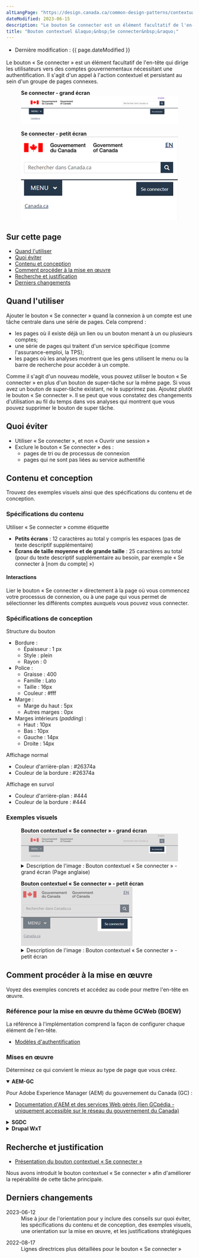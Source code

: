```yaml
---
altLangPage: "https://design.canada.ca/common-design-patterns/contextual-signin.html"
dateModified: 2023-06-15
description: "Le bouton Se connecter est un élément facultatif de l'en-tête qui dirige les utilisateurs vers des comptes gouvernementaux nécessitant une authentification."
title: "Bouton contextuel &laquo;&nbsp;Se connecter&nbsp;&raquo;"
---
```

<div class="row">
	<div class="col-md-12 pull-left">
		<ul class="list-inline small mrgn-bttm-sm" style="line-height:1.65em" id="list-inline-desktop-only">
			<li class="mrgn-rght-lg"> Dernière modification&nbsp;: {{ page.dateModified }}</li>
		</ul>
	</div>
</div>

<p>Le bouton &laquo;&nbsp;Se connecter&nbsp;&raquo; est un élément facultatif de l'en-tête qui dirige les utilisateurs vers des comptes gouvernementaux nécessitant une authentification. Il s'agit d'un appel à l'action contextuel et persistant au sein d'un groupe de pages connexes.</p>
<div class="pattern-demo">
	<figure class="mrgn-bttm-lg">
		<figcaption><b>Se connecter - grand écran</b></figcaption>
		<img src="../../images/signin-button-fr.png" class="img-responsive brdr" alt="Se connecter - grand écran">
	</figure>
	<figure class="mrgn-bttm-lg">
		<figcaption><b>Se connecter - petit écran</b></figcaption>
		<img src="../../images/signin-button-mobile-fr.png" class="img-responsive brdr" alt="Se connecter - petit écran">
	</figure>
</div>

<h2>Sur cette page</h2>
<ul>
	<li><a href="#a1">Quand l'utiliser</a></li>
	<li><a href="#a2">Quoi éviter</a></li>
	<li><a href="#a7">Contenu et conception</a></li>
	<li><a href="#a3">Comment procéder à la mise en œuvre</a></li>
	<li><a href="#a4">Recherche et justification</a></li>
	<li><a href="#a4">Derniers changements</a></li>
</ul>

<h2 id="a1">Quand l'utiliser</h2>
<p>Ajouter le bouton &laquo;&nbsp;Se connecter&nbsp;&raquo; quand la connexion à un compte est une tâche centrale dans une série de pages. Cela comprend&nbsp;:</p>
<ul>
	<li>les pages où il existe déjà un lien ou un bouton menant à un ou plusieurs comptes;</li>
	<li>une série de pages qui traitent d'un service spécifique (comme l'assurance-emploi, la TPS);</li>
	<li>les pages où les analyses montrent que les gens utilisent le menu ou la barre de recherche pour accéder à un compte.</li>
</ul>
<p>Comme il s'agit d'un nouveau modèle, vous pouvez utiliser le bouton &laquo;&nbsp;Se connecter&nbsp;&raquo; en plus d'un bouton de super-tâche sur la même page. Si vous avez un bouton de super-tâche existant, ne le supprimez pas. Ajoutez plutôt le bouton &laquo;&nbsp;Se connecter&nbsp;&raquo;.  Il se peut que vous constatez des changements d'utilisation au fil du temps dans vos analyses qui montrent que vous pouvez supprimer le bouton de super tâche.</p>

<h2 id="a2">Quoi éviter</h2>
<ul>
	<li>Utiliser &laquo;&nbsp;Se connecter&nbsp;&raquo;, et non &laquo;&nbsp;Ouvrir une session&nbsp;&raquo;</li>
	<li>Exclure le bouton &laquo;&nbsp;Se connecter&nbsp;&raquo; des&nbsp;:
		<ul>
			<li>pages de tri ou de processus de connexion</li>
			<li>pages qui ne sont pas liées au service authentifié</li>
		</ul>
	</li>
</ul>

<h2 id="a7">Contenu et conception</h2>
<p>Trouvez des exemples visuels ainsi que des spécifications du contenu et de conception.</p>

<h3>Spécifications du contenu</h3>
<p>Utiliser &laquo;&nbsp;Se connecter&nbsp;&raquo; comme étiquette</p>
<ul>
	<li><b>Petits écrans</b>&nbsp;: 12 caractères au total y compris les espaces (pas de texte descriptif supplémentaire)</li>
	<li><b>Écrans de taille moyenne et de grande taille</b>&nbsp;: 25 caractères au total (pour du texte descriptif supplémentaire au besoin, par exemple &laquo;&nbsp;Se connecter à [nom du compte]&nbsp;&raquo;)</li>
</ul>

<h4>Interactions</h4>
<p>Lier le bouton &laquo;&nbsp;Se connecter&nbsp;&raquo; directement à la page où vous commencez votre processus de connexion, ou à une page qui vous permet de sélectionner les différents comptes auxquels vous pouvez vous connecter.</p>

<h3>Spécifications de conception</h4>
<p>Structure du bouton</p>
<ul>
	<li>Bordure&nbsp;:
		<ul>
      <li>Épaisseur&nbsp;: 1 px</li>
      <li>Style&nbsp;: plein</li>
      <li>Rayon&nbsp;: 0</li>
		</ul>
	</li>
	<li>Police&nbsp;:
		<ul>
			<li>Graisse&nbsp;: 400</li>
			<li>Famille&nbsp;: Lato</li>
			<li>Taille&nbsp;: 16px</li>
			<li>Couleur&nbsp;: #fff</li>
		</ul>
	</li>
	<li>Marge&nbsp;:
		<ul>
			<li>Marge du haut&nbsp;: 5px</li>
			<li>Autres marges&nbsp;: 0px</li>
		</ul>
	</li>
	<li>Marges intérieurs (<i lang="en">padding</i>)&nbsp;:
		<ul>
			<li>Haut&nbsp;: 10px</li>
			<li>Bas&nbsp;: 10px</li>
			<li>Gauche&nbsp;: 14px</li>
			<li>Droite&nbsp;: 14px</li>
		</ul>
	</li>
</ul>
<p>Affichage normal</p>
<ul>
	<li>Couleur d'arrière-plan&nbsp;: #26374a</li>
	<li>Couleur de la bordure&nbsp;: #26374a</li>
</ul>
<p>Affichage en survol</p>
<ul>
	<li>Couleur d'arrière-plan&nbsp;: #444</li>
	<li>Couleur de la bordure&nbsp;: #444</li>
</ul>

<h3>Exemples visuels</h3>
<div class="pattern-demo mrgn-tp-lg">
	<figure>
		<figcaption><b>Bouton contextuel &laquo;&nbsp;Se connecter&nbsp;&raquo; - grand écran</b></figcaption>
		<img src="../../images/01-signin-button-fr.png" class="img-responsive brdr" alt="Se connecter - grand écran">
		<details class="mrgn-tp-md">
			<summary class="wb-toggle small" data-toggle="{&quot;print&quot;:&quot;on&quot;}">Description de l'image&nbsp;:  Bouton contextuel &laquo;&nbsp;Se connecter&nbsp;&raquo; - grand écran (Page anglaise)</summary>
			<p class="mrgn-tp-lg">En-tête standard d'une page Canada.ca en français avec le bouton contextuel &laquo;&nbsp;Se connecter&nbsp;&raquo; en surbrillance.</p>
	  </details>
	</figure>
</div>
<div class="pattern-demo mrgn-tp-lg">
	<figure>
		<figcaption><b>Bouton contextuel &laquo;&nbsp;Se connecter&nbsp;&raquo; - petit écran</b></figcaption>
	 	<img src="../../images/01a-signin-button-mobile-fr.png" class="img-responsive brdr" alt="Se connecter - petit écran">
	  	<details class="mrgn-tp-md">
			<summary class="wb-toggle small" data-toggle="{&quot;print&quot;:&quot;on&quot;}">Description de l'image&nbsp;: Bouton contextuel &laquo;&nbsp;Se connecter&nbsp;&raquo; - petit écran</summary>
			<p class="mrgn-tp-lg">En-tête standard d'une page Canada.ca en français avec le bouton contextuel &laquo;&nbsp;Se connecter&nbsp;&raquo; en surbrillance.</p>
		</details>
	</figure>
</div>

<h2 id="a3">Comment procéder à la mise en œuvre</h2>
<p>Voyez des exemples concrets et accédez au code pour mettre l'en-tête en œuvre.</p>
<h3>Référence pour la mise en œuvre du thème GCWeb (BOEW)</h3>
<p>La référence à l'implémentation comprend la façon de configurer chaque élément de l'en-tête.</p>
<ul>
	<li><a href="https://wet-boew.github.io/GCWeb/sites/authentication/authentication-fr.html">Modèles d'authentification</a></li>
</ul>
<h3>Mises en œuvre</h3>
<p>Déterminez ce qui convient le mieux au type de page que vous créez.</p>
<div class="row">
	<div class="col-md-8">
		<div class="wb-tabs mrgn-tp-lg">
			<div class="tabpanels">
				<details id="004" open="open">
					<summary><b>AEM-GC</b></summary>
					<p class="mrgn-tp-lg">Pour Adobe Experience Manager (AEM) du gouvernement du Canada (GC)&nbsp;:</p>
					<ul>
						<li><a href="https://www.gcpedia.gc.ca/wiki/Documentation_d%27AEM_sp%C3%A9cifique_au_GC_6.5">Documentation d'AEM et des services Web gérés (lien GCpédia - uniquement accessible sur le réseau du gouvernement du Canada)</a></li>
					</ul>
				</details>
				<details id="005">
					<summary><b>SGDC</b></summary>
					<p class="mrgn-tp-lg">Pour la Solution de gabarits à déploiement centralisé (SGDC)&nbsp;:</p>
					<ul>
						<li><a href="https://cenw-wscoe.github.io/sgdc-cdts/docs/index-fr.html">Documentation de la SGDC</a></li>
					</ul>
				</details>
				<details id="006">
					<summary><b>Drupal WxT</b></summary>
					<p class="mrgn-tp-lg">Pour Drupal WxT&nbsp;:</p>
					<ul>
						li><a href="https://drupalwxt.github.io/fr/">Documentation de Drupal WxT</a></li>
					</ul>
				</details>
			</div>
		</div>
	</div>
</div>
<section>
	<h2 id="a4">Recherche et justification</h2>
	<ul>
		<li><a href="https://blogue.canada.ca/2022/09/23/presentation-bouton-contextuel-se-connecter">Présentation du bouton contextuel &laquo;&nbsp;Se connecter&nbsp;&raquo;</a></li>
	</ul>
	<p>Nous avons introduit le bouton contextuel &laquo;&nbsp;Se connecter&nbsp;&raquo; afin d'améliorer la repérabilité de cette tâche principale.</p>
</section>
<section>
	<h2 id="a5">Derniers changements</h2>
	<dl class="dl-horizontal">
		<dt>
			<time>2023-06-12</time>
		</dt>
		<dd>Mise à jour de l'orientation pour y inclure des conseils sur quoi éviter, les spécifications du contenu et de conception, des exemples visuels, une orientation sur la mise en œuvre, et les justifications stratégiques</dd>
	</dl>
	<dl class="dl-horizontal">
		<dt>
			<time>2022-08-17</time>
		</dt>
		<dd>Lignes directrices plus détaillées  pour le bouton &laquo;&nbsp;Se connecter&nbsp;&raquo;</dd>
	</dl>
</section>
